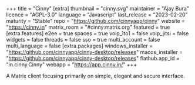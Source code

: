+++
title = "Cinny"
[extra]
thumbnail = "cinny.svg"
maintainer = "Ajay Bura"
licence = "AGPL-3.0"
language = "Javascript"
last_release = "2023-02-20"
maturity = "Stable"
repo = "https://github.com/cinnyapp/cinny"
website = "https://cinny.in"
matrix_room = "#cinny:matrix.org"
featured = true
[extra.features]
e2ee = true
spaces = true
voip_1to1 = false
voip_jitsi = false
widgets = false
threads = false
sso = true
multi_account = false
multi_language = false
[extra.packages]
windows_installer = "https://github.com/cinnyapp/cinny-desktop/releases"
macos_installer = "https://github.com/cinnyapp/cinny-desktop/releases"
flathub.app_id = "in.cinny.Cinny"
webapp = "https://app.cinny.in/"
+++

A Matrix client focusing primarily on simple, elegant and secure interface.

